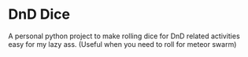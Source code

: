 # DnD Dice
A personal python project to make rolling dice for DnD related activities easy for my lazy ass. (Useful when you need to roll for meteor swarm)
